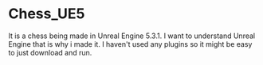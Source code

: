 # Chess_UE5
It is a chess being made in Unreal Engine 5.3.1.
I want to understand Unreal Engine that is why i made it. 
I haven't used any plugins so it might be easy to just download and run.
